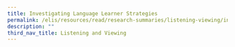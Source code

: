 ```yaml
---
title: Investigating Language Learner Strategies
permalink: /elis/resources/read/research-summaries/listening-viewing/investigating-language-learner-strategies/
description: ""
third_nav_title: Listening and Viewing
---
```

